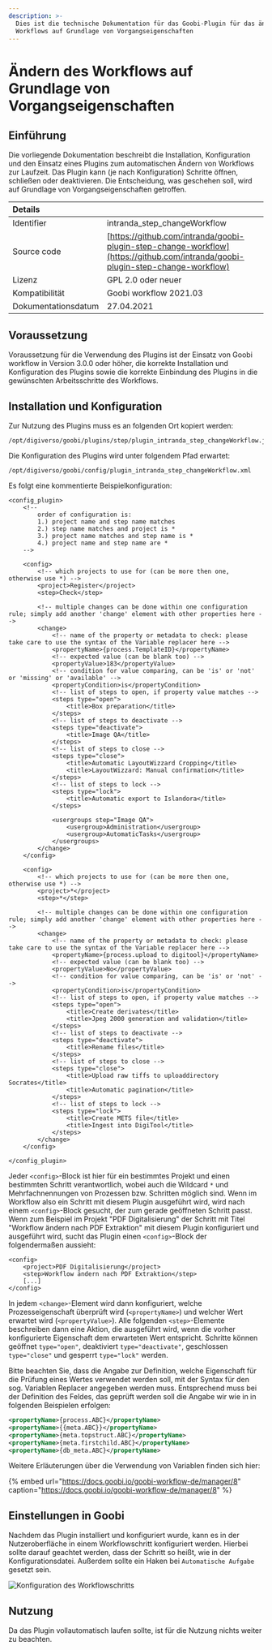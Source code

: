 ```yaml
---
description: >-
  Dies ist die technische Dokumentation für das Goobi-Plugin für das ändern des
  Workflows auf Grundlage von Vorgangseigenschaften
---
```


# Ändern des Workflows auf Grundlage von Vorgangseigenschaften

## Einführung

Die vorliegende Dokumentation beschreibt die Installation, Konfiguration und den Einsatz eines Plugins zum automatischen Ändern von Workflows zur Laufzeit. Das Plugin kann \(je nach Konfiguration\) Schritte öffnen, schließen oder deaktivieren. Die Entscheidung, was geschehen soll, wird auf Grundlage von Vorgangseigenschaften getroffen.

| Details |  |
| :--- | :--- |
| Identifier | intranda\_step\_changeWorkflow |
| Source code | [https://github.com/intranda/goobi-plugin-step-change-workflow](https://github.com/intranda/goobi-plugin-step-change-workflow) |
| Lizenz | GPL 2.0 oder neuer |
| Kompatibilität | Goobi workflow 2021.03 |
| Dokumentationsdatum | 27.04.2021 |

## Voraussetzung

Voraussetzung für die Verwendung des Plugins ist der Einsatz von Goobi workflow in Version 3.0.0 oder höher, die korrekte Installation und Konfiguration des Plugins sowie die korrekte Einbindung des Plugins in die gewünschten Arbeitsschritte des Workflows.

## Installation und Konfiguration

Zur Nutzung des Plugins muss es an folgenden Ort kopiert werden:

```text
/opt/digiverso/goobi/plugins/step/plugin_intranda_step_changeWorkflow.jar
```

Die Konfiguration des Plugins wird unter folgendem Pfad erwartet:

```text
/opt/digiverso/goobi/config/plugin_intranda_step_changeWorkflow.xml
```

Es folgt eine kommentierte Beispielkonfiguration:

```markup
<config_plugin>
    <!--
    	order of configuration is: 
	    1.) project name and step name matches 
	    2.) step name matches and project is * 
	    3.) project name matches and step name is * 
	    4.) project name and step name are * 
    -->

	<config>
		<!-- which projects to use for (can be more then one, otherwise use *) -->
		<project>Register</project>
		<step>Check</step>

		<!-- multiple changes can be done within one configuration rule; simply add another 'change' element with other properties here -->
		<change>
			<!-- name of the property or metadata to check: please take care to use the syntax of the Variable replacer here -->
	        <propertyName>{process.TemplateID}</propertyName>
			<!-- expected value (can be blank too) -->
			<propertyValue>183</propertyValue>
			<!-- condition for value comparing, can be 'is' or 'not' or 'missing' or 'available' -->
			<propertyCondition>is</propertyCondition>
			<!-- list of steps to open, if property value matches -->
			<steps type="open">
				<title>Box preparation</title>
			</steps>
			<!-- list of steps to deactivate -->
			<steps type="deactivate">
				<title>Image QA</title>
			</steps>
			<!-- list of steps to close -->
			<steps type="close">
				<title>Automatic LayoutWizzard Cropping</title>
				<title>LayoutWizzard: Manual confirmation</title>
			</steps>
			<!-- list of steps to lock -->
			<steps type="lock">
				<title>Automatic export to Islandora</title>
			</steps>

			<usergroups step="Image QA">
				<usergroup>Administration</usergroup>
				<usergroup>AutomaticTasks</usergroup>
			</usergroups>
		</change>
	</config>

	<config>
		<!-- which projects to use for (can be more then one, otherwise use *) -->
		<project>*</project>
		<step>*</step>

		<!-- multiple changes can be done within one configuration rule; simply add another 'change' element with other properties here -->
		<change>
			<!-- name of the property or metadata to check: please take care to use the syntax of the Variable replacer here -->
			<propertyName>{process.upload to digitool}</propertyName>
			<!-- expected value (can be blank too) -->
			<propertyValue>No</propertyValue>
			<!-- condition for value comparing, can be 'is' or 'not' -->
			<propertyCondition>is</propertyCondition>
			<!-- list of steps to open, if property value matches -->
			<steps type="open">
				<title>Create derivates</title>
				<title>Jpeg 2000 generation and validation</title>
			</steps>
			<!-- list of steps to deactivate -->
			<steps type="deactivate">
				<title>Rename files</title>
			</steps>
			<!-- list of steps to close -->
			<steps type="close">
				<title>Upload raw tiffs to uploaddirectory Socrates</title>
				<title>Automatic pagination</title>
			</steps>
			<!-- list of steps to lock -->
			<steps type="lock">
				<title>Create METS file</title>
				<title>Ingest into DigiTool</title>
			</steps>
		</change>
	</config>

</config_plugin>
```

Jeder `<config>`-Block ist hier für ein bestimmtes Projekt und einen bestimmten Schritt verantwortlich, wobei auch die Wildcard `*` und Mehrfachnennungen von Prozessen bzw. Schritten möglich sind. Wenn im Workflow also ein Schritt mit diesem Plugin ausgeführt wird, wird nach einem `<config>`-Block gesucht, der zum gerade geöffneten Schritt passt. Wenn zum Beispiel im Projekt "PDF Digitalisierung" der Schritt mit Titel "Workflow ändern nach PDF Extraktion" mit diesem Plugin konfiguriert und ausgeführt wird, sucht das Plugin einen `<config>`-Block der folgendermaßen aussieht:

```markup
<config>
    <project>PDF Digitalisierung</project>
    <step>Workflow ändern nach PDF Extraktion</step>
    [...]
</config>
```

In jedem `<change>`-Element wird dann konfiguriert, welche Prozesseigenschaft überprüft wird \(`<propertyName>`\) und welcher Wert erwartet wird \(`<propertyValue>`\). Alle folgenden `<step>`-Elemente beschreiben dann eine Aktion, die ausgeführt wird, wenn die vorher konfigurierte Eigenschaft dem erwarteten Wert entspricht. Schritte können geöffnet `type="open"`, deaktiviert `type="deactivate"`, geschlossen `type="close"` und gesperrt `type="lock"` werden.

Bitte beachten Sie, dass die Angabe zur Definition, welche Eigenschaft für die Prüfung eines Wertes verwendet werden soll, mit der Syntax für den sog. Variablen Replacer angegeben werden muss. Entsprechend muss bei der Definition des Feldes, das geprüft werden soll die Angabe wir wie in in folgenden Beispielen erfolgen:

```xml
<propertyName>{process.ABC}</propertyName>
<propertyName>{{meta.ABC}}</propertyName>
<propertyName>{meta.topstruct.ABC}</propertyName>
<propertyName>{meta.firstchild.ABC}</propertyName>
<propertyName>{db_meta.ABC}</propertyName>
```

Weitere Erläuterungen über die Verwendung von Variablen finden sich hier:

{% embed url="https://docs.goobi.io/goobi-workflow-de/manager/8" caption="https://docs.goobi.io/goobi-workflow-de/manager/8" %}

## Einstellungen in Goobi

Nachdem das Plugin installiert und konfiguriert wurde, kann es in der Nutzeroberfläche in einem Workflowschritt konfiguriert werden. Hierbei sollte darauf geachtet werden, dass der Schritt so heißt, wie in der Konfigurationsdatei. Außerdem sollte ein Haken bei `Automatische Aufgabe` gesetzt sein.

![Konfiguration des Workflowschritts](../.gitbook/assets/intranda_step_changeworkflow.png)

## Nutzung

Da das Plugin vollautomatisch laufen sollte, ist für die Nutzung nichts weiter zu beachten.

